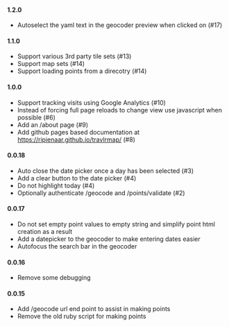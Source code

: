 #### 1.2.0
  * Autoselect the yaml text in the geocoder preview when clicked on (#17)

#### 1.1.0
  * Support various 3rd party tile sets (#13)
  * Support map sets (#14)
  * Support loading points from a direcotry (#14)

#### 1.0.0
  * Support tracking visits using Google Analytics (#10)
  * Instead of forcing full page reloads to change view use javascript when possible (#6)
  * Add an /about page (#9)
  * Add github pages based documentation at https://ripienaar.github.io/travlrmap/ (#8)

#### 0.0.18
  * Auto close the date picker once a day has been selected (#3)
  * Add a clear button to the date picker (#4)
  * Do not highlight today (#4)
  * Optionally authenticate /geocode and /points/validate (#2)

#### 0.0.17
  * Do not set empty point values to empty string and simplify point html creation as a result
  * Add a datepicker to the geocoder to make entering dates easier
  * Autofocus the search bar in the geocoder

#### 0.0.16
  * Remove some debugging

#### 0.0.15
  * Add /geocode url end point to assist in making points
  * Remove the old ruby script for making points

